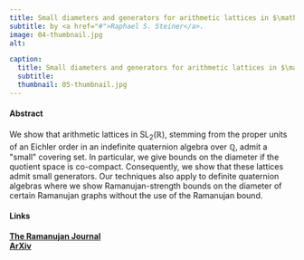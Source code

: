 ```yaml
---
title: Small diameters and generators for arithmetic lattices in $\mathrm{SL}_2(\mathbb{R})$ and certain Ramanujan graphs
subtitle: by <a href="#">Raphael S. Steiner</a>.
image: 04-thumbnail.jpg
alt:

caption:
  title: Small diameters and generators for arithmetic lattices in $\mathrm{SL}_2(\mathbb{R})$ and certain Ramanujan graphs
  subtitle:
  thumbnail: 05-thumbnail.jpg
---
```


#### Abstract
We show that arithmetic lattices in $\mathrm{SL}_{2}(\mathbb{R})$, stemming from the proper units of an Eichler order in an indefinite quaternion algebra over $\mathbb{Q}$, admit a "small" covering set. In particular, we give bounds on the diameter if the quotient space is co-compact. Consequently, we show that these lattices admit small generators. Our techniques also apply to definite quaternion algebras where we show Ramanujan-strength bounds on the diameter of certain Ramanujan graphs without the use of the Ramanujan bound.

#### Links

**[The Ramanujan Journal](https://doi.org/10.1007/s11139-023-00725-1)**  
**[ArXiv](https://arxiv.org/abs/2207.12684)**  
